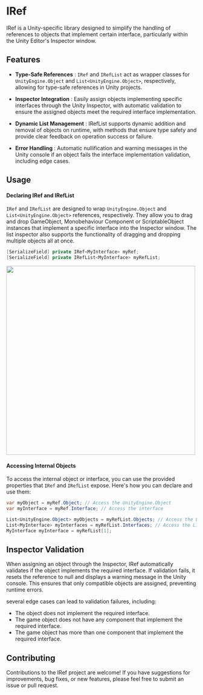
# IRef

IRef is a Unity-specific library designed to simplify the handling of references to objects that implement certain interface, particularly within the Unity Editor's Inspector window.

## Features

- **Type-Safe References** : `IRef` and `IRefList` act as wrapper classes for `UnityEngine.Object` and `List<UnityEngine.Object>`, respectively, allowing for type-safe references in Unity projects.

- **Inspector Integration** : Easily assign objects implementing specific interfaces through the Unity Inspector, with automatic validation to ensure the assigned objects meet the required interface implementation.

- **Dynamic List Management** : IRefList supports dynamic addition and removal of objects on runtime, with methods that ensure type safety and provide clear feedback on operation success or failure.

- **Error Handling** : Automatic nullification and warning messages in the Unity console if an object fails the interface implementation validation, including edge cases.


## Usage

#### Declaring IRef and IRefList

`IRef` and `IRefList` are designed to wrap `UnityEngine.Object` and `List<UnityEngine.Object>` references, respectively. They allow you to drag and drop GameObject, Monobehaviour Component or ScriptableObject instances that implement a specific interface into the Inspector window. The list inspector also supports the functionality of dragging and dropping multiple objects all at once.

```cs
[SerializeField] private IRef<MyInterface> myRef;
[SerializeField] private IRefList<MyInterface> myRefList;
```

<img src = "https://github.com/wmkimDev/IRef/assets/156675949/c8252cea-901b-4e3b-8640-89be6ffd80e7" width="500"> 

#### Accessing Internal Objects


To access the internal object or interface, you can use the provided properties that `IRef` and `IRefList` expose. Here's how you can declare and use them:

```cs
var myObject = myRef.Object; // Access the UnityEngine.Object
var myInterface = myRef.Interface; // Access the interface
```
```cs
List<UnityEngine.Object> myObjects = myRefList.Objects; // Access the List of UnityEngine.Object
List<MyInterface> myInterfaces = myRefList.Interfaces; // Access the List of interface
MyInterface myInterface = myRefList[1];
```

## Inspector Validation
When assigning an object through the Inspector, IRef automatically validates if the object implements the required interface. If validation fails, it resets the reference to null and displays a warning message in the Unity console. This ensures that only compatible objects are assigned, preventing runtime errors.

several edge cases can lead to validation failures, including:

- The object does not implement the required interface.
- The game object does not have any component that implement the required interface.
- The game object has more than one component that implement the required interface.


## Contributing
Contributions to the IRef project are welcome! If you have suggestions for improvements, bug fixes, or new features, please feel free to submit an issue or pull request. 
